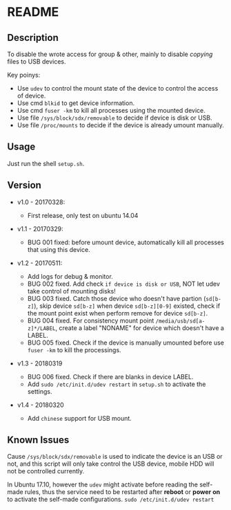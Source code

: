 # README

## Description

To disable the wrote access for group & other, mainly to disable *copying* files to USB devices.

Key poinys:

- Use `udev` to control the mount state of the device to control the access of device.
- Use cmd `blkid` to get device information.
- Use cmd `fuser -km` to kill all processes using the mounted device.
- Use file `/sys/block/sdx/removable` to decide if device is disk or USB.
- Use file `/proc/mounts` to decide if the device is already umount manually.

## Usage

Just run the shell `setup.sh`.

## Version

- v1.0 - 20170328:

  - First release, only test on ubuntu 14.04

- v1.1 - 20170329:

  - BUG 001 fixed: before umount device, automatically kill all processes that using this device.

- v1.2 - 20170511:

  - Add logs for debug & monitor.
  - BUG 002 fixed. Add check `if device is disk or USB`, NOT let udev take control of mounting disks!
  - BUG 003 fixed. Catch those device who doesn't have partion (`sd[b-z]`),
                   skip device `sd[b-z]` when device `sd[b-z][0-9]` existed,
                   check if the mount point exist when perform remove for device `sd[b-z]`.
  - BUG 004 fixed. For consistency mount point `/media/usb/sd[a-z]*/LABEL`,
                   create a label "NONAME" for device which doesn't have a LABEL.
  - BUG 005 fixed. Check if the device is manually umounted before use `fuser -km` to kill the processings.
- v1.3 - 20180319

  - BUG 006 fixed. Check if there are blanks in device LABEL.
  - Add `sudo /etc/init.d/udev restart` in `setup.sh` to activate the settings.

- v1.4 - 20180320
  
  - Add `chinese` support for USB mount.

## Known Issues

Cause `/sys/block/sdx/removable` is used to indicate the device is an USB or not, and this script will only take control the USB device, mobile HDD will not be controlled currently.

In Ubuntu 17.10, however the `udev` might activate before reading the self-made rules, thus the service need to be restarted after __reboot__ or __power on__ to activate the self-made configurations. `sudo /etc/init.d/udev restart` 